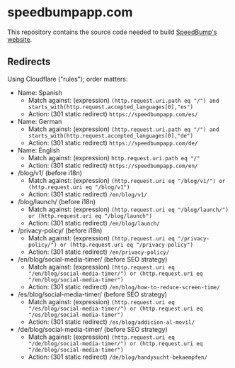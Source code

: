 # speedbumpapp.com

This repository contains the source code needed to build [SpeedBump's website](https://speedbumpapp.com).

## Redirects

Using Cloudflare ("rules"); order matters:

* Name: Spanish
  * Match against: (expression) `(http.request.uri.path eq "/") and starts_with(http.request.accepted_languages[0],"es")`
  * Action: (301 static redirect) `https://speedbumpapp.com/es/`
* Name: German
  * Match against: (expression) `(http.request.uri.path eq "/") and starts_with(http.request.accepted_languages[0],"de")`
  * Action: (301 static redirect) `https://speedbumpapp.com/de/`
* Name: English
  * Match against: (expression) `http.request.uri.path eq "/"`
  * Action: (301 static redirect) `https://speedbumpapp.com/en/`
* /blog/v1/ (before i18n)
  * Match against: (expression) `(http.request.uri eq "/blog/v1/") or (http.request.uri eq "/blog/v1")`
  * Action: (301 static redirect) `/en/blog/v1/`
* /blog/launch/ (before i18n)
  * Match against: (expression) `(http.request.uri eq "/blog/launch/") or (http.request.uri eq "/blog/launch")`
  * Action: (301 static redirect) `/en/blog/launch/`
* /privacy-policy/ (before i18n)
  * Match against: (expression) `(http.request.uri eq "/privacy-policy/") or (http.request.uri eq "/privacy-policy")`
  * Action: (301 static redirect) `/en/privacy-policy/`
* /en/blog/social-media-timer/ (before SEO strategy)
  * Match against: (expression) `(http.request.uri eq "/en/blog/social-media-timer/") or (http.request.uri eq "/en/blog/social-media-timer")`
  * Action: (301 static redirect) `/en/blog/how-to-reduce-screen-time/`
* /es/blog/social-media-timer/ (before SEO strategy)
  * Match against: (expression) `(http.request.uri eq "/es/blog/social-media-timer/") or (http.request.uri eq "/es/blog/social-media-timer")`
  * Action: (301 static redirect) `/es/blog/addicion-al-movil/`
* /de/blog/social-media-timer/ (before SEO strategy)
  * Match against: (expression) `(http.request.uri eq "/de/blog/social-media-timer/") or (http.request.uri eq "/de/blog/social-media-timer")`
  * Action: (301 static redirect) `/de/blog/handysucht-bekaempfen/`
